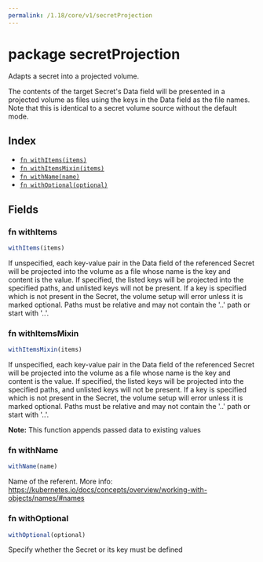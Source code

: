 ```yaml
---
permalink: /1.18/core/v1/secretProjection
---
```


# package secretProjection

Adapts a secret into a projected volume.

The contents of the target Secret's Data field will be presented in a projected volume as files using the keys in the Data field as the file names. Note that this is identical to a secret volume source without the default mode.

## Index

* [`fn withItems(items)`](#fn-withitems)
* [`fn withItemsMixin(items)`](#fn-withitemsmixin)
* [`fn withName(name)`](#fn-withname)
* [`fn withOptional(optional)`](#fn-withoptional)

## Fields

### fn withItems

```ts
withItems(items)
```

If unspecified, each key-value pair in the Data field of the referenced Secret will be projected into the volume as a file whose name is the key and content is the value. If specified, the listed keys will be projected into the specified paths, and unlisted keys will not be present. If a key is specified which is not present in the Secret, the volume setup will error unless it is marked optional. Paths must be relative and may not contain the '..' path or start with '..'.

### fn withItemsMixin

```ts
withItemsMixin(items)
```

If unspecified, each key-value pair in the Data field of the referenced Secret will be projected into the volume as a file whose name is the key and content is the value. If specified, the listed keys will be projected into the specified paths, and unlisted keys will not be present. If a key is specified which is not present in the Secret, the volume setup will error unless it is marked optional. Paths must be relative and may not contain the '..' path or start with '..'.

**Note:** This function appends passed data to existing values

### fn withName

```ts
withName(name)
```

Name of the referent. More info: https://kubernetes.io/docs/concepts/overview/working-with-objects/names/#names

### fn withOptional

```ts
withOptional(optional)
```

Specify whether the Secret or its key must be defined